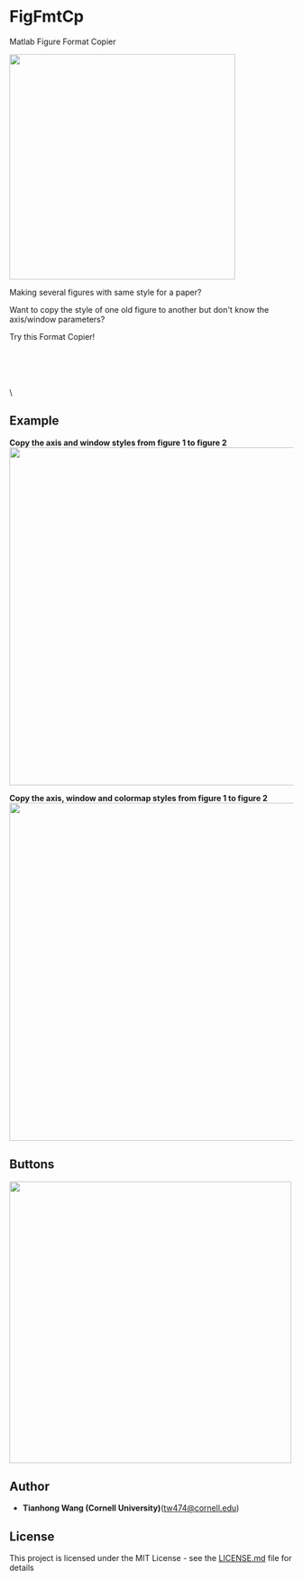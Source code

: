 # FigFmtCp
Matlab Figure Format Copier


<img src="https://github.com/tianhongg/FigFmtCp/blob/master/resources/UI.png" width="400">




Making several figures with same style for a paper?

Want to copy the style of one old figure to another but don't know the axis/window parameters?

Try this Format Copier!


 \
 \
 \
 \
 \
 



## Example
**Copy the axis and window styles from figure 1 to figure 2** 
<img src="https://github.com/tianhongg/FigFmtCp/blob/master/resources/example1.png" width="600">



**Copy the axis, window and colormap styles from figure 1 to figure 2** 
<img src="https://github.com/tianhongg/FigFmtCp/blob/master/resources/example2.png" width="600">





## Buttons
<img src="https://github.com/tianhongg/FigFmtCp/blob/master/resources/bts.png" width="500">





## Author
* **Tianhong Wang (Cornell University)**(tw474@cornell.edu) 




## License

This project is licensed under the MIT License - see the [LICENSE.md](LICENSE.md) file for details